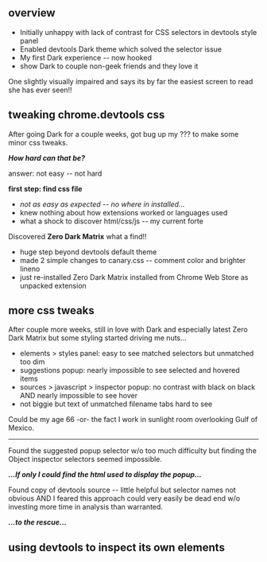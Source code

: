## overview ##

- Initially unhappy with lack of contrast for CSS selectors in devtools style panel
- Enabled devtools Dark theme which solved the selector issue
- My first Dark experience -- now hooked
- show Dark to couple non-geek friends and they love it 

One slightly visually impaired and says its by far the easiest screen to read she has ever seen!!

## tweaking chrome.devtools css ##

After going Dark for a couple weeks, got bug up my ??? to make some minor css tweaks.

***How hard can that be?***

answer: not easy -- not hard

**first step: find css file**

- *not as easy as expected -- no where in installed...*
- knew nothing about how extensions worked or languages used
- what a shock to discover html/css/js -- my current forte

Discovered **Zero Dark Matrix** what a find!!

- huge step beyond devtools default theme
- made 2 simple changes to canary.css -- comment color and brighter lineno
- just re-installed Zero Dark Matrix installed from Chrome Web Store as unpacked extension
  
## more css tweaks ##

After couple more weeks, still in love with Dark and especially latest Zero Dark Matrix but some styling started driving me nuts...

- elements > styles panel: easy to see matched selectors but unmatched too dim
- suggestions popup: nearly impossible to see selected and hovered items 
- sources > javascript > inspector popup: no contrast with black on black AND nearly impossible to see hover
- not biggie but text of unmatched filename tabs hard to see

Could be my age 66 -or- the fact I work in sunlight room overlooking Gulf of Mexico.

----------

Found the suggested popup selector w/o too much difficulty but finding the
Object inspector selectors seemed impossible.

***...If only I could find the html used to display the popup...***

Found copy of devtools source -- little helpful but selector names not obvious AND I feared this approach could very easily be dead end w/o investing more time in analysis than warranted.

***...to the rescue...***

## using devtools to inspect its own elements ##

